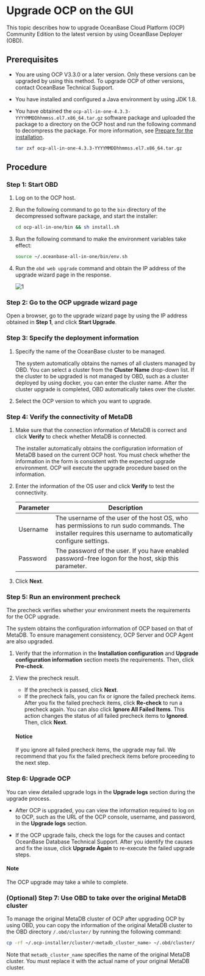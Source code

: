 # Upgrade OCP on the GUI

This topic describes how to upgrade OceanBase Cloud Platform (OCP) Community Edition to the latest version by using OceanBase Deployer (OBD).

## Prerequisites

* You are using OCP V3.3.0 or a later version. Only these versions can be upgraded by using this method. To upgrade OCP of other versions, contact OceanBase Technical Support.
* You have installed and configured a Java environment by using JDK 1.8.
* You have obtained the `ocp-all-in-one-4.3.3-YYYYMMDDhhmmss.el7.x86_64.tar.gz` software package and uploaded the package to a directory on the OCP host and run the following command to decompress the package. For more information, see [Prepare for the installation](../../300.deployment-guide/200.deploying-community-ocp/400.installation-preparation.md).

   ```bash
   tar zxf ocp-all-in-one-4.3.3-YYYYMMDDhhmmss.el7.x86_64.tar.gz
   ```

## Procedure

### Step 1: Start OBD

1. Log on to the OCP host.

2. Run the following command to go to the `bin` directory of the decompressed software package, and start the installer:

   ```bash
   cd ocp-all-in-one/bin && sh install.sh
   ```

3. Run the following command to make the environment variables take effect:

   ```bash
   source ~/.oceanbase-all-in-one/bin/env.sh
   ```

4. Run the `obd web upgrade` command and obtain the IP address of the upgrade wizard page in the response.

   ![1](https://obbusiness-private.oss-cn-shanghai.aliyuncs.com/doc/img/ocp/421-ce/upgrade.png)

### Step 2: Go to the OCP upgrade wizard page

Open a browser, go to the upgrade wizard page by using the IP address obtained in **Step 1**, and click **Start Upgrade**.

### Step 3: Specify the deployment information

1. Specify the name of the OceanBase cluster to be managed.

   The system automatically obtains the names of all clusters managed by OBD. You can select a cluster from the **Cluster Name** drop-down list.
   If the cluster to be upgraded is not managed by OBD, such as a cluster deployed by using docker, you can enter the cluster name. After the cluster upgrade is completed, OBD automatically takes over the cluster.

2. Select the OCP version to which you want to upgrade.

### Step 4: Verify the connectivity of MetaDB

1. Make sure that the connection information of MetaDB is correct and click **Verify** to check whether MetaDB is connected.

   The installer automatically obtains the configuration information of MetaDB based on the current OCP host. You must check whether the information in the form is consistent with the expected upgrade environment. OCP will execute the upgrade procedure based on the information.

2. Enter the information of the OS user and click **Verify** to test the connectivity.

   | Parameter | Description |
   |---------|----------|
   | Username | The username of the user of the host OS, who has permissions to run sudo commands. The installer requires this username to automatically configure settings.  |
   | Password | The password of the user. If you have enabled password-free logon for the host, skip this parameter.  |

3. Click **Next**.

### Step 5: Run an environment precheck

The precheck verifies whether your environment meets the requirements for the OCP upgrade.

The system obtains the configuration information of OCP based on that of MetaDB. To ensure management consistency, OCP Server and OCP Agent are also upgraded.

1. Verify that the information in the **Installation configuration** and **Upgrade configuration information** section meets the requirements. Then, click **Pre-check**.

2. View the precheck result.

   * If the precheck is passed, click **Next**.
   * If the precheck fails, you can fix or ignore the failed precheck items. After you fix the failed precheck items, click **Re-check** to run a precheck again. You can also click **Ignore All Failed Items**. This action changes the status of all failed precheck items to **Ignored**. Then, click **Next**.

   <main id="notice" type='notice'>
   <h4>Notice</h4>
   <p>If you ignore all failed precheck items, the upgrade may fail. We recommend that you fix the failed precheck items before proceeding to the next step. </p>
   </main>

### Step 6: Upgrade OCP

You can view detailed upgrade logs in the **Upgrade logs** section during the upgrade process.

* After OCP is upgraded, you can view the information required to log on to OCP, such as the URL of the OCP console, username, and password, in the **Upgrade logs** section.

* If the OCP upgrade fails, check the logs for the causes and contact OceanBase Database Technical Support. After you identify the causes and fix the issue, click **Upgrade Again** to re-execute the failed upgrade steps.

<main id="notice" type='explain'>
<h4>Note</h4>
<p>The OCP upgrade may take a while to complete. </p>
</main>

### (Optional) Step 7: Use OBD to take over the original MetaDB cluster

To manage the original MetaDB cluster of OCP after upgrading OCP by using OBD, you can copy the information of the original MetaDB cluster to the OBD directory `/.obd/cluster/` by running the following command:

```bash
cp -rf ~/.ocp-installer/cluster/<metadb_cluster_name> ~/.obd/cluster/
```

Note that `metadb_cluster_name` specifies the name of the original MetaDB cluster. You must replace it with the actual name of your original MetaDB cluster. 
